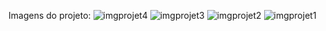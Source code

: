 Imagens do projeto:
![imgprojet4](https://github.com/devjosejhonata/Projeto-JogoDaVelha-JavaScript/assets/152452859/18992baf-40b4-456c-9981-ed5ce8e3e5db)
![imgprojet3](https://github.com/devjosejhonata/Projeto-JogoDaVelha-JavaScript/assets/152452859/67ddd60a-fd6e-41db-aa05-9b4278f3bc95)
![imgprojet2](https://github.com/devjosejhonata/Projeto-JogoDaVelha-JavaScript/assets/152452859/2fbd0e6d-eba2-486f-b3d3-df0c743db129)
![imgprojet1](https://github.com/devjosejhonata/Projeto-JogoDaVelha-JavaScript/assets/152452859/9a7d3b5b-4d7e-4d54-af85-76be6efbc8db)
